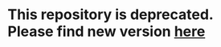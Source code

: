 # This repository is deprecated. Please find new version [here](https://github.com/asteroid-team/asteroid/tree/master/egs/wsj0-mix-var/Multi-Decoder-DPRNN)
